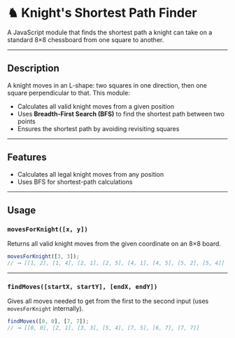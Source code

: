 # ♞ Knight's Shortest Path Finder

A JavaScript module that finds the shortest path a knight can take on a standard 8×8 chessboard from one square to another.

---

## Description

A knight moves in an L-shape: two squares in one direction, then one square perpendicular to that. This module:

- Calculates all valid knight moves from a given position
- Uses **Breadth-First Search (BFS)** to find the shortest path between two points
- Ensures the shortest path by avoiding revisiting squares

---

## Features

-  Calculates all legal knight moves from any position  
-  Uses BFS for shortest-path calculations

---

##  Usage

### `movesForKnight([x, y])`

Returns all valid knight moves from the given coordinate on an 8×8 board.

```js
movesForKnight([3, 3]);
// ➞ [[1, 2], [1, 4], [2, 1], [2, 5], [4, 1], [4, 5], [5, 2], [5, 4]]
```

---

### `findMoves([startX, startY], [endX, endY])`

Gives all moves needed to get from the first to the second input (uses `movesForKnight` internally).

```js
findMoves([0, 0], [7, 7]);
// ➞ [[0, 0], [2, 1], [3, 3], [5, 4], [7, 5], [6, 7], [7, 7]]
```


